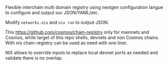 Flexible interchain multi domain registry using nextgen configuration langue to configure and output our JSON/YAML/etc.


Modify `networks.nix` and `nix run` to output JSON.

This https://github.com/cosmos/chain-registry only for mainnets and Cosmos, while target of this repo shells, devnets and non Cosmos chains.
With nix chain-registry can be used as need with one liner.

NIX allows to override inputs to replace local devnet ports as needed and validate there is no overlap.